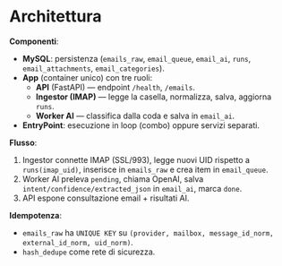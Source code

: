 # Architettura

**Componenti**:
- **MySQL**: persistenza (`emails_raw`, `email_queue`, `email_ai`, `runs`, `email_attachments`, `email_categories`).
- **App** (container unico) con tre ruoli:
  - **API** (FastAPI) — endpoint `/health`, `/emails`.
  - **Ingestor (IMAP)** — legge la casella, normalizza, salva, aggiorna `runs`.
  - **Worker AI** — classifica dalla coda e salva in `email_ai`.
- **EntryPoint**: esecuzione in loop (combo) oppure servizi separati.

**Flusso**:
1. Ingestor connette IMAP (SSL/993), legge nuovi UID rispetto a `runs(imap_uid)`, inserisce in `emails_raw` e crea item in `email_queue`.
2. Worker AI preleva `pending`, chiama OpenAI, salva `intent/confidence/extracted_json` in `email_ai`, marca `done`.
3. API espone consultazione email + risultati AI.

**Idempotenza**:
- `emails_raw` ha `UNIQUE KEY` su `(provider, mailbox, message_id_norm, external_id_norm, uid_norm)`.
- `hash_dedupe` come rete di sicurezza.
